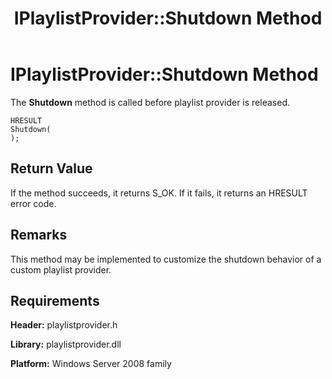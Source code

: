 ﻿---
title: IPlaylistProvider::Shutdown Method
TOCTitle: IPlaylistProvider::Shutdown Method
ms:assetid: 57ea47b7-0033-4c13-b30e-e1f3a998a325
ms:mtpsurl: https://msdn.microsoft.com/en-us/library/Dd146271(v=VS.90)
ms:contentKeyID: 19132342
ms.date: 05/02/2012
mtps_version: v=VS.90
---

# IPlaylistProvider::Shutdown Method

The **Shutdown** method is called before playlist provider is released.

    HRESULT
    Shutdown(
    );

## Return Value

If the method succeeds, it returns S\_OK. If it fails, it returns an HRESULT error code.

## Remarks

This method may be implemented to customize the shutdown behavior of a custom playlist provider.

## Requirements

**Header:** playlistprovider.h

**Library:** playlistprovider.dll

**Platform:** Windows Server 2008 family

